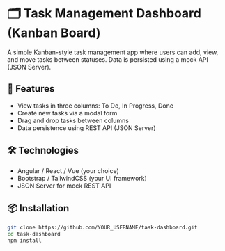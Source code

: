 # 🗂️ Task Management Dashboard (Kanban Board)

A simple Kanban-style task management app where users can add, view, and move tasks between statuses. Data is persisted using a mock API (JSON Server).

## 🚀 Features

- View tasks in three columns: To Do, In Progress, Done
- Create new tasks via a modal form
- Drag and drop tasks between columns
- Data persistence using REST API (JSON Server)

## 🛠️ Technologies

- Angular / React / Vue (your choice)
- Bootstrap / TailwindCSS (your UI framework)
- JSON Server for mock REST API

## 📦 Installation

```bash
git clone https://github.com/YOUR_USERNAME/task-dashboard.git
cd task-dashboard
npm install
